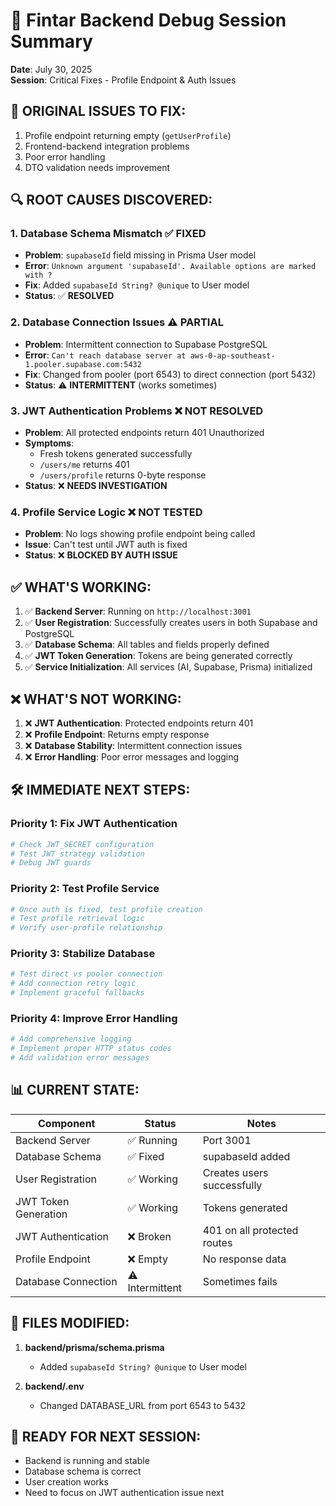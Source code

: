 # 🔧 Fintar Backend Debug Session Summary

**Date**: July 30, 2025  
**Session**: Critical Fixes - Profile Endpoint & Auth Issues

## 🎯 **ORIGINAL ISSUES TO FIX:**

1. Profile endpoint returning empty (`getUserProfile`)
2. Frontend-backend integration problems
3. Poor error handling
4. DTO validation needs improvement

## 🔍 **ROOT CAUSES DISCOVERED:**

### 1. **Database Schema Mismatch** ✅ FIXED

- **Problem**: `supabaseId` field missing in Prisma User model
- **Error**: `Unknown argument 'supabaseId'. Available options are marked with ?`
- **Fix**: Added `supabaseId String? @unique` to User model
- **Status**: ✅ **RESOLVED**

### 2. **Database Connection Issues** ⚠️ PARTIAL

- **Problem**: Intermittent connection to Supabase PostgreSQL
- **Error**: `Can't reach database server at aws-0-ap-southeast-1.pooler.supabase.com:5432`
- **Fix**: Changed from pooler (port 6543) to direct connection (port 5432)
- **Status**: ⚠️ **INTERMITTENT** (works sometimes)

### 3. **JWT Authentication Problems** ❌ NOT RESOLVED

- **Problem**: All protected endpoints return 401 Unauthorized
- **Symptoms**:
  - Fresh tokens generated successfully
  - `/users/me` returns 401
  - `/users/profile` returns 0-byte response
- **Status**: ❌ **NEEDS INVESTIGATION**

### 4. **Profile Service Logic** ❌ NOT TESTED

- **Problem**: No logs showing profile endpoint being called
- **Issue**: Can't test until JWT auth is fixed
- **Status**: ❌ **BLOCKED BY AUTH ISSUE**

## ✅ **WHAT'S WORKING:**

1. ✅ **Backend Server**: Running on `http://localhost:3001`
2. ✅ **User Registration**: Successfully creates users in both Supabase and PostgreSQL
3. ✅ **Database Schema**: All tables and fields properly defined
4. ✅ **JWT Token Generation**: Tokens are being generated correctly
5. ✅ **Service Initialization**: All services (AI, Supabase, Prisma) initialized

## ❌ **WHAT'S NOT WORKING:**

1. ❌ **JWT Authentication**: Protected endpoints return 401
2. ❌ **Profile Endpoint**: Returns empty response
3. ❌ **Database Stability**: Intermittent connection issues
4. ❌ **Error Handling**: Poor error messages and logging

## 🛠️ **IMMEDIATE NEXT STEPS:**

### **Priority 1: Fix JWT Authentication**

```bash
# Check JWT_SECRET configuration
# Test JWT strategy validation
# Debug JWT guards
```

### **Priority 2: Test Profile Service**

```bash
# Once auth is fixed, test profile creation
# Test profile retrieval logic
# Verify user-profile relationship
```

### **Priority 3: Stabilize Database**

```bash
# Test direct vs pooler connection
# Add connection retry logic
# Implement graceful fallbacks
```

### **Priority 4: Improve Error Handling**

```bash
# Add comprehensive logging
# Implement proper HTTP status codes
# Add validation error messages
```

## 📊 **CURRENT STATE:**

| Component            | Status          | Notes                       |
| -------------------- | --------------- | --------------------------- |
| Backend Server       | ✅ Running      | Port 3001                   |
| Database Schema      | ✅ Fixed        | supabaseId added            |
| User Registration    | ✅ Working      | Creates users successfully  |
| JWT Token Generation | ✅ Working      | Tokens generated            |
| JWT Authentication   | ❌ Broken       | 401 on all protected routes |
| Profile Endpoint     | ❌ Empty        | No response data            |
| Database Connection  | ⚠️ Intermittent | Sometimes fails             |

## 🔧 **FILES MODIFIED:**

1. **backend/prisma/schema.prisma**

   - Added `supabaseId String? @unique` to User model

2. **backend/.env**
   - Changed DATABASE_URL from port 6543 to 5432

## 🚀 **READY FOR NEXT SESSION:**

- Backend is running and stable
- Database schema is correct
- User creation works
- Need to focus on JWT authentication issue next
